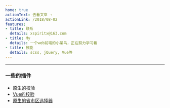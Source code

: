```yaml
---
home: true
actionText: 去看文章 →
actionLink: /2018/08-02
features:
- title: 联系
  details: xspiritx@163.com
- title: My
  details: 一个web前端的小菜鸟，正在努力学习着
- title: 技能
  details: scss, jQuery, Vue等
---
```

-----------------

### 一些的插件

- [原生的校验](https://gitee.com/xspiritx/AttrCheck)
- [Vue的校验](https://gitee.com/xspiritx/v-check)
- [原生的省市区选择器](https://gitee.com/xspiritx/AreaPicker)
